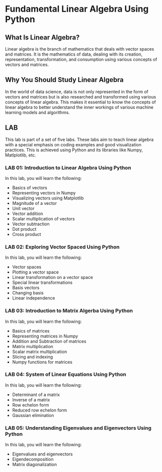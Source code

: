 # Fundamental Linear Algebra Using Python

## What Is Linear Algebra?
Linear algebra is the branch of mathematics that deals with vector spaces and matrices. It is the mathematics of data, dealing with its creation, representation, transformation, and consumption using various concepts of vectors and matrices.

## Why You Should Study Linear Algebra
In the world of data science, data is not only represented in the form of vectors and matrices but is also researched and transformed using various concepts of linear algebra. This makes it essential to know the concepts of linear algebra to better understand the inner workings of various machine learning models and algorithms.

## LAB
This lab is part of a set of five labs. These labs aim to teach linear algebra with a special emphasis on coding examples and good visualization practices. This is achieved using Python and its libraries like Numpy, Matlplotlib, etc.

### LAB 01: Introduction to Linear Algebra Using Python
In this lab, you will learn the following:

+ Basics of vectors  
+ Representing vectors in Numpy  
+ Visualizing vectors using Matplotlib  
+ Magnitude of a vector  
+ Unit vector  
+ Vector addition  
+ Scalar multiplication of vectors  
+ Vector subtraction  
+ Dot product   
+ Cross product  

### LAB 02: Exploring Vector Spaced Using Python
In this lab, you will learn the following:

+ Vector spaces
+ Plotting a vector space
+ Linear transformation on a vector space
+ Special linear transformations
+ Basis vectors
+ Changing basis
+ Linear independence

### LAB 03: Introduction to Matrix Algerba Using Python
In this lab, you will learn the following:

+ Basics of matrices
+ Representing matrices in Numpy
+ Addition and Subtraction of matrices
+ Matrix multiplication
+ Scalar matrix multiplication
+ Slicing and indexing
+ Numpy functions for matrices

### LAB 04: System of Linear Equations Using Python
In this lab, you will learn the following:

+ Determinant of a matrix
+ Inverse of a matrix
+ Row echelon form
+ Reduced row echelon form
+ Gaussian elimination


### LAB 05: Understanding Eigenvalues and Eigenvectors Using Python
In this lab, you will learn the following:

+ Eigenvalues and eigenvectors
+ Eigendecomposition
+ Matrix diagonalization

